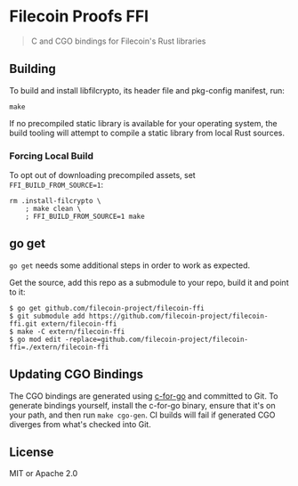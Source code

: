 # Filecoin Proofs FFI

> C and CGO bindings for Filecoin's Rust libraries

## Building

To build and install libfilcrypto, its header file and pkg-config manifest, run:

```shell
make
```

If no precompiled static library is available for your operating system, the
build tooling will attempt to compile a static library from local Rust sources.

### Forcing Local Build

To opt out of downloading precompiled assets, set `FFI_BUILD_FROM_SOURCE=1`:

```shell
rm .install-filcrypto \
    ; make clean \
    ; FFI_BUILD_FROM_SOURCE=1 make
```
## go get

`go get` needs some additional steps in order to work as expected.

Get the source, add this repo as a submodule to your repo, build it and point to it:

```shell
$ go get github.com/filecoin-project/filecoin-ffi
$ git submodule add https://github.com/filecoin-project/filecoin-ffi.git extern/filecoin-ffi
$ make -C extern/filecoin-ffi
$ go mod edit -replace=github.com/filecoin-project/filecoin-ffi=./extern/filecoin-ffi
```

## Updating CGO Bindings

The CGO bindings are generated using [c-for-go](https://github.com/xlab/c-for-go)
and committed to Git. To generate bindings yourself, install the c-for-go
binary, ensure that it's on your path, and then run `make cgo-gen`. CI builds
will fail if generated CGO diverges from what's checked into Git.

## License

MIT or Apache 2.0
